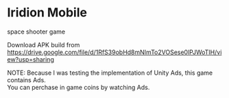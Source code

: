 # Iridion Mobile
space shooter game 

Download APK build from https://drive.google.com/file/d/1RfS39obHd8mNImTo2VOSese0lPJWoTIH/view?usp=sharing  

NOTE: Because I was testing the implementation of Unity Ads, this game contains Ads.  
You can perchase in game coins by watching Ads.
